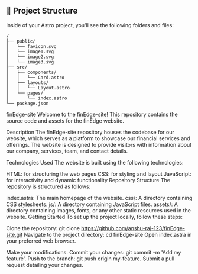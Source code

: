 ## 🚀 Project Structure

Inside of your Astro project, you'll see the following folders and files:

```
/
├── public/
│   └── favicon.svg
│   └── image1.svg
│   └── image2.svg
│   └── image3.svg
├── src/
│   ├── components/
│   │   └── Card.astro
│   ├── layouts/
│   │   └── Layout.astro
│   └── pages/
│       └── index.astro
└── package.json
```

finEdge-site
Welcome to the finEdge-site! This repository contains the source code and assets for the finEdge website.

Description
The finEdge-site repository houses the codebase for our website, which serves as a platform to showcase our financial services and offerings.
The website is designed to provide visitors with information about our company, services, team, and contact details.

Technologies Used
The website is built using the following technologies:

HTML: for structuring the web pages
CSS: for styling and layout
JavaScript: for interactivity and dynamic functionality
Repository Structure
The repository is structured as follows:

index.astra: The main homepage of the website.
css/: A directory containing CSS stylesheets.
js/: A directory containing JavaScript files.
assets/: A directory containing images, fonts, or any other static resources used in the website.
Getting Started
To set up the project locally, follow these steps:

Clone the repository: git clone https://github.com/anshu-raj-123/finEdge-site.git
Navigate to the project directory: cd finEdge-site
Open index.astra in your preferred web browser.


Make your modifications.
Commit your changes: git commit -m 'Add my feature'.
Push to the branch: git push origin my-feature.
Submit a pull request detailing your changes.
